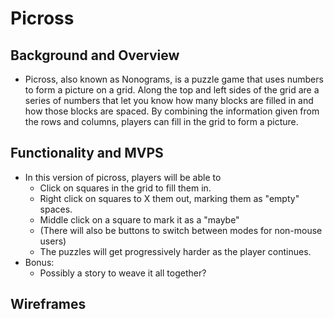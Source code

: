 # Picross

## Background and Overview
  
  - Picross, also known as Nonograms, is a puzzle game that uses numbers to form a picture on a grid. Along the top and left sides of the grid are a series of numbers that let you know how many blocks are filled in and how those blocks are spaced. By combining the information given from the rows and columns, players can fill in the grid to form a picture. 

## Functionality and MVPS
  - In this version of picross, players will be able to 
    - Click on squares in the grid to fill them in.
    - Right click on squares to X them out, marking them as "empty" spaces. 
    - Middle click on a square to mark it as a "maybe" 
    - (There will also be buttons to switch between modes for non-mouse users)
    - The puzzles will get progressively harder as the player continues. 
  - Bonus: 
    - Possibly a story to weave it all together?

## Wireframes 
  

